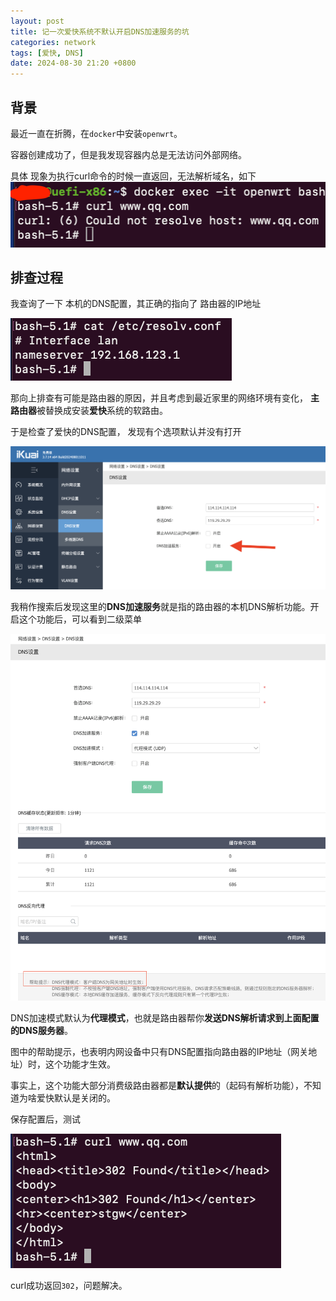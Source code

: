 ```yaml
---
layout: post
title: 记一次爱快系统不默认开启DNS加速服务的坑
categories: network
tags: [爱快, DNS]
date: 2024-08-30 21:20 +0800
---
```


## 背景

最近一直在折腾，在`docker`中安装`openwrt`。

容器创建成功了，但是我发现容器内总是无法访问外部网络。

具体 现象为执行curl命令的时候一直返回，无法解析域名，如下
![image-20240830213832635](../assets/2024-08-30-记一次爱快系统不默认开启dns加速服务的坑/image-20240830213832635.png)

## 排查过程

我查询了一下 本机的DNS配置，其正确的指向了 路由器的IP地址 

![image-20240830213915991](../assets/2024-08-30-记一次爱快系统不默认开启dns加速服务的坑/image-20240830213915991.png)

那向上排查有可能是路由器的原因，并且考虑到最近家里的网络环境有变化， **主路由器**被替换成安装**爱快**系统的软路由。

于是检查了爱快的DNS配置， 发现有个选项默认并没有打开

![image-20240830214253000](../assets/2024-08-30-记一次爱快系统不默认开启dns加速服务的坑/image-20240830214253000.png)

我稍作搜索后发现这里的**DNS加速服务**就是指的路由器的本机DNS解析功能。开启这个功能后，可以看到二级菜单

![image-20240830214603182](../assets/2024-08-30-记一次爱快系统不默认开启dns加速服务的坑/image-20240830214603182.png)

DNS加速模式默认为**代理模式**，也就是路由器帮你**发送DNS解析请求到上面配置的DNS服务器**。

图中的帮助提示，也表明内网设备中只有DNS配置指向路由器的IP地址（网关地址）时，这个功能才生效。

事实上，这个功能大部分消费级路由器都是**默认提供**的（起码有解析功能），不知道为啥爱快默认是关闭的。

保存配置后，测试

![image-20240830215013231](../assets/2024-08-30-记一次爱快系统不默认开启dns加速服务的坑/image-20240830215013231.png)

curl成功返回`302`，问题解决。
